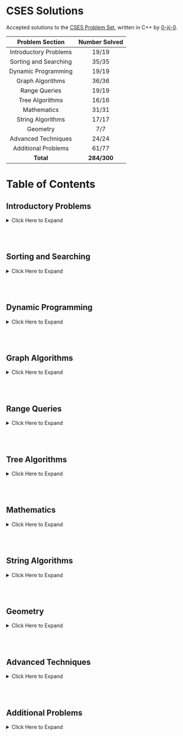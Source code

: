 # CSES Solutions

Accepted solutions to the [CSES Problem Set](https://cses.fi/problemset/), written in C++ by [0-jij-0](https://cses.fi/user/16768). 

| Problem Section       | Number Solved |
|:---------------------:|:-------------:|
| Introductory Problems |     19/19     |
| Sorting and Searching |     35/35     |
| Dynamic Programming   |     19/19     |
| Graph Algorithms      |     36/36     |
| Range Queries         |     19/19     |
| Tree Algorithms       |     16/16     |
| Mathematics           |     31/31     |
| String Algorithms     |     17/17     |
| Geometry              |      7/7      |
| Advanced Techniques   |     24/24     |
| Additional Problems   |     61/77     |
| **Total**             |  **284/300**  |

# Table of Contents

## Introductory Problems

<details>
    <summary>Click Here to Expand</summary>

1. [Weird Algorithm](/CSES%20Problem%20Set/01%20-%20Introductory%20Problems/Weird%20Algorithm.cpp)
1. [Missing Number](/CSES%20Problem%20Set/01%20-%20Introductory%20Problems/Missing%20Number.cpp)
1. [Repetitions](/CSES%20Problem%20Set/01%20-%20Introductory%20Problems/Repetitions.cpp)
1. [Increasing Array](/CSES%20Problem%20Set/01%20-%20Introductory%20Problems/Increasing%20Array.cpp)
1. [Permutations](/CSES%20Problem%20Set/01%20-%20Introductory%20Problems/Permutations%20I.cpp)
1. [Number Spiral](/CSES%20Problem%20Set/01%20-%20Introductory%20Problems/Number%20Spiral.cpp)
1. [Two Knights](/CSES%20Problem%20Set/01%20-%20Introductory%20Problems/Two%20Knights.cpp)
1. [Two Sets](/CSES%20Problem%20Set/01%20-%20Introductory%20Problems/Two%20Sets%20I.cpp)
1. [Bit Strings](/CSES%20Problem%20Set/01%20-%20Introductory%20Problems/Bit%20Strings.cpp)
1. [Trailing Zeros](/CSES%20Problem%20Set/01%20-%20Introductory%20Problems/Trailing%20Zeros.cpp)
1. [Coin Piles](/CSES%20Problem%20Set/01%20-%20Introductory%20Problems/Coin%20Piles.cpp)
1. [Palindrome Reorder](/CSES%20Problem%20Set/01%20-%20Introductory%20Problems/Palindrome%20Reorder.cpp)
1. [Gray Code](/CSES%20Problem%20Set/01%20-%20Introductory%20Problems/Gray%20Code.cpp)
1. [Tower of Hanoi](/CSES%20Problem%20Set/01%20-%20Introductory%20Problems/Tower%20of%20Hanoi.cpp)
1. [Creating Strings](/CSES%20Problem%20Set/01%20-%20Introductory%20Problems/Creating%20Strings%20I.cpp)
1. [Apple Division](/CSES%20Problem%20Set/01%20-%20Introductory%20Problems/Apple%20Division.cpp)
1. [Chessboard and Queens](/CSES%20Problem%20Set/01%20-%20Introductory%20Problems/Chessboard%20and%20Queens.cpp)
1. [Digit Queries](/CSES%20Problem%20Set/01%20-%20Introductory%20Problems/Digit%20Queries.cpp)
1. [Grid Paths](/CSES%20Problem%20Set/01%20-%20Introductory%20Problems/Grid%20Paths%20I.cpp)

</details>

<br/><br/>

## Sorting and Searching

<details>
    <summary>Click Here to Expand</summary>

1. [Distinct Numbers](/CSES%20Problem%20Set/02%20-%20Sorting%20and%20Searching/Distinct%20Numbers.cpp)
1. [Apartments](/CSES%20Problem%20Set/02%20-%20Sorting%20and%20Searching/Apartments.cpp)
1. [Ferris Wheel](/CSES%20Problem%20Set/02%20-%20Sorting%20and%20Searching/Ferris%20Wheel.cpp)
1. [Concert Tickets](/CSES%20Problem%20Set/02%20-%20Sorting%20and%20Searching/Concert%20Tickets.cpp)
1. [Restaurant Customers](/CSES%20Problem%20Set/02%20-%20Sorting%20and%20Searching/Restaurant%20Customers.cpp)
1. [Movie Festival](/CSES%20Problem%20Set/02%20-%20Sorting%20and%20Searching/Movie%20Festival%20I.cpp)
1. [Sum of Two Values](/CSES%20Problem%20Set/02%20-%20Sorting%20and%20Searching/Sum%20of%20Two%20Values.cpp)
1. [Maximum Subarray Sum](/CSES%20Problem%20Set/02%20-%20Sorting%20and%20Searching/Maximum%20Subarray%20Sum%20I.cpp)
1. [Stick Lengths](/CSES%20Problem%20Set/02%20-%20Sorting%20and%20Searching/Stick%20Lengths.cpp)
1. [Missing Coin Sum](/CSES%20Problem%20Set/02%20-%20Sorting%20and%20Searching/Missing%20Coin%20Sum.cpp)
1. [Collecting Numbers](/CSES%20Problem%20Set/02%20-%20Sorting%20and%20Searching/Collecting%20Numbers%20I.cpp)
1. [Collecting Numbers II](/CSES%20Problem%20Set/02%20-%20Sorting%20and%20Searching/Collecting%20Numbers%20II.cpp)
1. [Playlist](/CSES%20Problem%20Set/02%20-%20Sorting%20and%20Searching/Playlist.cpp)
1. [Towers](/CSES%20Problem%20Set/02%20-%20Sorting%20and%20Searching/Towers.cpp)
1. [Traffic Lights](/CSES%20Problem%20Set/02%20-%20Sorting%20and%20Searching/Traffic%20Lights.cpp)
1. [Josephus Problem I](/CSES%20Problem%20Set/02%20-%20Sorting%20and%20Searching/Josephus%20Problem%20I.cpp)
1. [Josephus Problem II](/CSES%20Problem%20Set/02%20-%20Sorting%20and%20Searching/Josephus%20Problem%20II.cpp)
1. [Nested Ranges Check](/CSES%20Problem%20Set/02%20-%20Sorting%20and%20Searching/Nested%20Ranges%20Check.cpp)
1. [Nested Ranges Count](/CSES%20Problem%20Set/02%20-%20Sorting%20and%20Searching/Nested%20Ranges%20Count.cpp)
1. [Room Allocation](/CSES%20Problem%20Set/02%20-%20Sorting%20and%20Searching/Room%20Allocation.cpp)
1. [Factory Machines](/CSES%20Problem%20Set/02%20-%20Sorting%20and%20Searching/Factory%20Machines.cpp)
1. [Tasks and Deadlines](/CSES%20Problem%20Set/02%20-%20Sorting%20and%20Searching/Tasks%20and%20Deadlines.cpp)
1. [Reading Books](/CSES%20Problem%20Set/02%20-%20Sorting%20and%20Searching/Reading%20Books.cpp)
1. [Sum of Three Values](/CSES%20Problem%20Set/02%20-%20Sorting%20and%20Searching/Sum%20of%20Three%20Values.cpp)
1. [Sum of Four Values](/CSES%20Problem%20Set/02%20-%20Sorting%20and%20Searching/Sum%20of%20Four%20Values.cpp)
1. [Nearest Smaller Values](/CSES%20Problem%20Set/02%20-%20Sorting%20and%20Searching/Nearest%20Smaller%20Values.cpp)
1. [Subarray Sums I](/CSES%20Problem%20Set/02%20-%20Sorting%20and%20Searching/Subarray%20Sums%20I.cpp)
1. [Subarray Sums II](/CSES%20Problem%20Set/02%20-%20Sorting%20and%20Searching/Subarray%20Sums%20II.cpp)
1. [Subarray Divisibility](/CSES%20Problem%20Set/02%20-%20Sorting%20and%20Searching/Subarray%20Divisibility.cpp)
1. [Subarray Distinct Values](/CSES%20Problem%20Set/02%20-%20Sorting%20and%20Searching/Subarray%20Distinct%20Values.cpp)
1. [Array Division](/CSES%20Problem%20Set/02%20-%20Sorting%20and%20Searching/Array%20Division.cpp)
1. [Sliding Median](/CSES%20Problem%20Set/02%20-%20Sorting%20and%20Searching/Sliding%20Median.cpp)
1. [Sliding Cost](/CSES%20Problem%20Set/02%20-%20Sorting%20and%20Searching/Sliding%20Cost.cpp)
1. [Movie Festival II](/CSES%20Problem%20Set/02%20-%20Sorting%20and%20Searching/Movie%20Festival%20II.cpp)
1. [Maximum Subarray Sum II](/CSES%20Problem%20Set/02%20-%20Sorting%20and%20Searching/Maximum%20Subarray%20Sum%20II.cpp)

</details>

<br/><br/>

## Dynamic Programming

<details>
    <summary>Click Here to Expand</summary>

1. [Dice Combinations](/CSES%20Problem%20Set/03%20-%20Dynamic%20Programming/Dice%20Combinations.cpp)
1. [Minimizing Coins](/CSES%20Problem%20Set/03%20-%20Dynamic%20Programming/Minimizing%20Coins.cpp)
1. [Coin Combinations I](/CSES%20Problem%20Set/03%20-%20Dynamic%20Programming/Coin%20Combinations%20I.cpp)
1. [Coin Combinations II](/CSES%20Problem%20Set/03%20-%20Dynamic%20Programming/Coin%20Combinations%20II.cpp)
1. [Removing Digits](/CSES%20Problem%20Set/03%20-%20Dynamic%20Programming/Removing%20Digits%20I.cpp)
1. [Grid Paths](/CSES%20Problem%20Set/03%20-%20Dynamic%20Programming/Grid%20Paths%20II.cpp)
1. [Book Shop](/CSES%20Problem%20Set/03%20-%20Dynamic%20Programming/Book%20Shop%20I.cpp)
1. [Array Description](/CSES%20Problem%20Set/03%20-%20Dynamic%20Programming/Array%20Description.cpp)
1. [Counting Towers](/CSES%20Problem%20Set/03%20-%20Dynamic%20Programming/Counting%20Towers.cpp)
1. [Edit Distance](/CSES%20Problem%20Set/03%20-%20Dynamic%20Programming/Edit%20Distance.cpp)
1. [Rectangle Cutting](/CSES%20Problem%20Set/03%20-%20Dynamic%20Programming/Rectangle%20Cutting.cpp)
1. [Money Sums](/CSES%20Problem%20Set/03%20-%20Dynamic%20Programming/Money%20Sums.cpp)
1. [Removal Game](/CSES%20Problem%20Set/03%20-%20Dynamic%20Programming/Removal%20Game.cpp)
1. [Two Sets II](/CSES%20Problem%20Set/03%20-%20Dynamic%20Programming/Two%20Sets%20II.cpp)
1. [Increasing Subsequence](/CSES%20Problem%20Set/03%20-%20Dynamic%20Programming/Increasing%20Subsequence%20I.cpp)
1. [Projects](/CSES%20Problem%20Set/03%20-%20Dynamic%20Programming/Projects.cpp)
1. [Elevator Rides](/CSES%20Problem%20Set/03%20-%20Dynamic%20Programming/Elevator%20Rides.cpp)
1. [Counting Tilings](/CSES%20Problem%20Set/03%20-%20Dynamic%20Programming/Counting%20Tilings.cpp)
1. [Counting Numbers](/CSES%20Problem%20Set/03%20-%20Dynamic%20Programming/Counting%20Numbers.cpp)

</details>

<br/><br/>

## Graph Algorithms

<details>
    <summary>Click Here to Expand</summary>

1. [Counting Rooms](/CSES%20Problem%20Set/04%20-%20Graph%20Algorithms/Counting%20Rooms.cpp)
1. [Labyrinth](/CSES%20Problem%20Set/04%20-%20Graph%20Algorithms/Labyrinth.cpp)
1. [Building Roads](/CSES%20Problem%20Set/04%20-%20Graph%20Algorithms/Building%20Roads.cpp)
1. [Message Route](/CSES%20Problem%20Set/04%20-%20Graph%20Algorithms/Message%20Route.cpp)
1. [Building Teams](/CSES%20Problem%20Set/04%20-%20Graph%20Algorithms/Building%20Teams.cpp)
1. [Round Trip](/CSES%20Problem%20Set/04%20-%20Graph%20Algorithms/Round%20Trip%20I.cpp)
1. [Monsters](/CSES%20Problem%20Set/04%20-%20Graph%20Algorithms/Monsters.cpp)
1. [Shortest Routes I](/CSES%20Problem%20Set/04%20-%20Graph%20Algorithms/Shortest%20Routes%20I.cpp)
1. [Shortest Routes II](/CSES%20Problem%20Set/04%20-%20Graph%20Algorithms/Shortest%20Routes%20II.cpp)
1. [High Score](/CSES%20Problem%20Set/04%20-%20Graph%20Algorithms/High%20Score.cpp)
1. [Flight Discount](/CSES%20Problem%20Set/04%20-%20Graph%20Algorithms/Flight%20Discount.cpp)
1. [Cycle Finding](/CSES%20Problem%20Set/04%20-%20Graph%20Algorithms/Cycle%20Finding.cpp)
1. [Flight Routes](/CSES%20Problem%20Set/04%20-%20Graph%20Algorithms/Flight%20Routes.cpp)
1. [Round Trip II](/CSES%20Problem%20Set/04%20-%20Graph%20Algorithms/Round%20Trip%20II.cpp)
1. [Course Schedule](/CSES%20Problem%20Set/04%20-%20Graph%20Algorithms/Course%20Schedule%20I.cpp)
1. [Longest Flight Route](/CSES%20Problem%20Set/04%20-%20Graph%20Algorithms/Longest%20Flight%20Route.cpp)
1. [Game Routes](/CSES%20Problem%20Set/04%20-%20Graph%20Algorithms/Game%20Routes.cpp)
1. [Investigation](/CSES%20Problem%20Set/04%20-%20Graph%20Algorithms/Investigation.cpp)
1. [Planets Queries I](/CSES%20Problem%20Set/04%20-%20Graph%20Algorithms/Planets%20Queries%20I.cpp)
1. [Planets Queries II](/CSES%20Problem%20Set/04%20-%20Graph%20Algorithms/Planets%20Queries%20II.cpp)
1. [Planets Cycles](/CSES%20Problem%20Set/04%20-%20Graph%20Algorithms/Planets%20Cycles.cpp)
1. [Road Reparation](/CSES%20Problem%20Set/04%20-%20Graph%20Algorithms/Road%20Reparation.cpp)
1. [Road Construction](/CSES%20Problem%20Set/04%20-%20Graph%20Algorithms/Road%20Construction.cpp)
1. [Flight Routes Check](/CSES%20Problem%20Set/04%20-%20Graph%20Algorithms/Flight%20Routes%20Check.cpp)
1. [Planets and Kingdoms](/CSES%20Problem%20Set/04%20-%20Graph%20Algorithms/Planets%20and%20Kingdoms.cpp)
1. [Giant Pizza](/CSES%20Problem%20Set/04%20-%20Graph%20Algorithms/Giant%20Pizza.cpp)
1. [Coin Collector](/CSES%20Problem%20Set/04%20-%20Graph%20Algorithms/Coin%20Collector.cpp)
1. [Mail Delivery](/CSES%20Problem%20Set/04%20-%20Graph%20Algorithms/Mail%20Delivery.cpp)
1. [De Bruijn Sequence](/CSES%20Problem%20Set/04%20-%20Graph%20Algorithms/De%20Bruijn%20Sequence.cpp)
1. [Teleporters Path](/CSES%20Problem%20Set/04%20-%20Graph%20Algorithms/Teleporters%20Path.cpp)
1. [Hamiltonian Flights](/CSES%20Problem%20Set/04%20-%20Graph%20Algorithms/Hamiltonian%20Flights.cpp)
1. [Knight's Tour](/CSES%20Problem%20Set/04%20-%20Graph%20Algorithms/Knight's%20Tour.cpp)
1. [Download Speed](/CSES%20Problem%20Set/04%20-%20Graph%20Algorithms/Download%20Speed.cpp)
1. [Police Chase](/CSES%20Problem%20Set/04%20-%20Graph%20Algorithms/Police%20Chase.cpp)
1. [School Dance](/CSES%20Problem%20Set/04%20-%20Graph%20Algorithms/School%20Dance.cpp)
1. [Distinct Routes](/CSES%20Problem%20Set/04%20-%20Graph%20Algorithms/Distinct%20Routes%20I.cpp)

</details>

<br/><br/>

## Range Queries

<details>
    <summary>Click Here to Expand</summary>

1. [Static Range Sum Queries](/CSES%20Problem%20Set/05%20-%20Range%20Queries/Static%20Range%20Sum%20Queries.cpp)
1. [Static Range Minimum Queries](/CSES%20Problem%20Set/05%20-%20Range%20Queries/Static%20Range%20Minimum%20Queries.cpp)
1. [Dynamic Range Sum Queries](/CSES%20Problem%20Set/05%20-%20Range%20Queries/Dynamic%20Range%20Sum%20Queries.cpp)
1. [Dynamic Range Minimum Queries](/CSES%20Problem%20Set/05%20-%20Range%20Queries/Dynamic%20Range%20Minimum%20Queries.cpp)
1. [Range XOR Queries](/CSES%20Problem%20Set/05%20-%20Range%20Queries/Range%20XOR%20Queries.cpp)
1. [Range Update Queries](/CSES%20Problem%20Set/05%20-%20Range%20Queries/Range%20Update%20Queries.cpp)
1. [Forest Queries](/CSES%20Problem%20Set/05%20-%20Range%20Queries/Forest%20Queries%20I.cpp)
1. [Hotel Queries](/CSES%20Problem%20Set/05%20-%20Range%20Queries/Hotel%20Queries.cpp)
1. [List Removals](/CSES%20Problem%20Set/05%20-%20Range%20Queries/List%20Removals.cpp)
1. [Salary Queries](/CSES%20Problem%20Set/05%20-%20Range%20Queries/Salary%20Queries.cpp)
1. [Prefix Sum Queries](/CSES%20Problem%20Set/05%20-%20Range%20Queries/Prefix%20Sum%20Queries.cpp)
1. [Pizzeria Queries](/CSES%20Problem%20Set/05%20-%20Range%20Queries/Pizzeria%20Queries.cpp)
1. [Subarray Sum Queries](/CSES%20Problem%20Set/05%20-%20Range%20Queries/Subarray%20Sum%20Queries.cpp)
1. [Distinct Values Queries](/CSES%20Problem%20Set/05%20-%20Range%20Queries/Distinct%20Values%20Queries.cpp)
1. [Increasing Array Queries](/CSES%20Problem%20Set/05%20-%20Range%20Queries/Increasing%20Array%20Queries.cpp)
1. [Forest Queries II](/CSES%20Problem%20Set/05%20-%20Range%20Queries/Forest%20Queries%20II.cpp)
1. [Range Updates and Sums](/CSES%20Problem%20Set/05%20-%20Range%20Queries/Range%20Updates%20and%20Sums.cpp)
1. [Polynomial Queries](/CSES%20Problem%20Set/05%20-%20Range%20Queries/Polynomial%20Queries.cpp)
1. [Range Queries and Copies](/CSES%20Problem%20Set/05%20-%20Range%20Queries/Range%20Queries%20and%20Copies.cpp)

</details>

<br/><br/>

## Tree Algorithms

<details>
    <summary>Click Here to Expand</summary>

1. [Subordinates](/CSES%20Problem%20Set/06%20-%20Tree%20Algorithms/Subordinates.cpp)
1. [Tree Matching](/CSES%20Problem%20Set/06%20-%20Tree%20Algorithms/Tree%20Matching.cpp)
1. [Tree Diameter](/CSES%20Problem%20Set/06%20-%20Tree%20Algorithms/Tree%20Diameter.cpp)
1. [Tree Distances I](/CSES%20Problem%20Set/06%20-%20Tree%20Algorithms/Tree%20Distances%20I.cpp)
1. [Tree Distances II](/CSES%20Problem%20Set/06%20-%20Tree%20Algorithms/Tree%20Distances%20II.cpp)
1. [Company Queries I](/CSES%20Problem%20Set/06%20-%20Tree%20Algorithms/Company%20Queries%20I.cpp)
1. [Company Queries II](/CSES%20Problem%20Set/06%20-%20Tree%20Algorithms/Company%20Queries%20II.cpp)
1. [Distance Queries](/CSES%20Problem%20Set/06%20-%20Tree%20Algorithms/Distance%20Queries.cpp)
1. [Counting Paths](/CSES%20Problem%20Set/06%20-%20Tree%20Algorithms/Counting%20Paths.cpp)
1. [Subtree Queries](/CSES%20Problem%20Set/06%20-%20Tree%20Algorithms/Subtree%20Queries.cpp)
1. [Path Queries](/CSES%20Problem%20Set/06%20-%20Tree%20Algorithms/Path%20Queries%20I.cpp)
1. [Path Queries II](/CSES%20Problem%20Set/06%20-%20Tree%20Algorithms/Path%20Queries%20II.cpp)
1. [Distinct Colors](/CSES%20Problem%20Set/06%20-%20Tree%20Algorithms/Distinct%20Colors.cpp)
1. [Finding a Centroid](/CSES%20Problem%20Set/06%20-%20Tree%20Algorithms/Finding%20a%20Centroid.cpp)
1. [Fixed-Length Paths I](/CSES%20Problem%20Set/06%20-%20Tree%20Algorithms/Fixed%20Length%20Paths%20I.cpp)
1. [Fixed-Length Paths II](/CSES%20Problem%20Set/06%20-%20Tree%20Algorithms/Fixed%20Length%20Paths%20II.cpp)

</details>

<br/><br/>

## Mathematics

<details>
    <summary>Click Here to Expand</summary>

1. [Josephus Queries](/CSES%20Problem%20Set/07%20-%20Mathematics/Josephus%20Queries.cpp)
1. [Exponentiation](/CSES%20Problem%20Set/07%20-%20Mathematics/Exponentiation%20I.cpp)
1. [Exponentiation II](/CSES%20Problem%20Set/07%20-%20Mathematics/Exponentiation%20II.cpp)
1. [Counting Divisors](/CSES%20Problem%20Set/07%20-%20Mathematics/Counting%20Divisors.cpp)
1. [Common Divisors](/CSES%20Problem%20Set/07%20-%20Mathematics/Common%20Divisors.cpp)
1. [Sum of Divisors](/CSES%20Problem%20Set/07%20-%20Mathematics/Sum%20of%20Divisors.cpp)
1. [Divisor Analysis](/CSES%20Problem%20Set/07%20-%20Mathematics/Divisor%20Analysis.cpp)
1. [Prime Multiples](/CSES%20Problem%20Set/07%20-%20Mathematics/Prime%20Multiples.cpp)
1. [Counting Coprime Pairs](/CSES%20Problem%20Set/07%20-%20Mathematics/Counting%20Coprime%20Pairs.cpp)
1. [Binomial Coefficients](/CSES%20Problem%20Set/07%20-%20Mathematics/Binomial%20Coefficients.cpp)
1. [Creating Strings II](/CSES%20Problem%20Set/07%20-%20Mathematics/Creating%20Strings%20II.cpp)
1. [Distributing Apples](/CSES%20Problem%20Set/07%20-%20Mathematics/Distributing%20Apples.cpp)
1. [Christmas Party](/CSES%20Problem%20Set/07%20-%20Mathematics/Christmas%20Party.cpp)
1. [Bracket Sequences I](/CSES%20Problem%20Set/07%20-%20Mathematics/Bracket%20Sequences%20I.cpp)
1. [Bracket Sequences II](/CSES%20Problem%20Set/07%20-%20Mathematics/Bracket%20Sequences%20II.cpp)
1. [Counting Necklaces](/CSES%20Problem%20Set/07%20-%20Mathematics/Counting%20Necklaces.cpp)
1. [Counting Grids](/CSES%20Problem%20Set/07%20-%20Mathematics/Counting%20Grids.cpp)
1. [Fibonacci Numbers](/CSES%20Problem%20Set/07%20-%20Mathematics/Fibonacci%20Numbers.cpp)
1. [Throwing Dice](/CSES%20Problem%20Set/07%20-%20Mathematics/Throwing%20Dice.cpp)
1. [Graph Paths I](/CSES%20Problem%20Set/07%20-%20Mathematics/Graph%20Paths%20I.cpp)
1. [Graph Paths II](/CSES%20Problem%20Set/07%20-%20Mathematics/Graph%20Paths%20II.cpp)
1. [Dice Probability](/CSES%20Problem%20Set/07%20-%20Mathematics/Dice%20Probability.cpp)
1. [Moving Robots](/CSES%20Problem%20Set/07%20-%20Mathematics/Moving%20Robots.cpp)
1. [Candy Lottery](/CSES%20Problem%20Set/07%20-%20Mathematics/Candy%20Lottery.cpp)
1. [Inversion Probability](/CSES%20Problem%20Set/07%20-%20Mathematics/Inversion%20Probability.cpp)
1. [Stick Game](/CSES%20Problem%20Set/07%20-%20Mathematics/Stick%20Game.cpp)
1. [Nim Game I](/CSES%20Problem%20Set/07%20-%20Mathematics/Nim%20Game%20I.cpp)
1. [Nim Game II](/CSES%20Problem%20Set/07%20-%20Mathematics/Nim%20Game%20II.cpp)
1. [Stair Game](/CSES%20Problem%20Set/07%20-%20Mathematics/Stair%20Game.cpp)
1. [Grundy's Game](/CSES%20Problem%20Set/07%20-%20Mathematics/Grundy's%20Game.cpp)
1. [Another Game](/CSES%20Problem%20Set/07%20-%20Mathematics/Another%20Game.cpp)

</details>

<br/><br/>

## String Algorithms

<details>
    <summary>Click Here to Expand</summary>

1. [Word Combinations](/CSES%20Problem%20Set/08%20-%20String%20Algorithms/Word%20Combinations.cpp)
1. [String Matching](/CSES%20Problem%20Set/08%20-%20String%20Algorithms/String%20Matching.cpp)
1. [Finding Borders](/CSES%20Problem%20Set/08%20-%20String%20Algorithms/Finding%20Borders.cpp)
1. [Finding Periods](/CSES%20Problem%20Set/08%20-%20String%20Algorithms/Finding%20Periods.cpp)
1. [Minimal Rotation](/CSES%20Problem%20Set/08%20-%20String%20Algorithms/Minimal%20Rotation.cpp)
1. [Longest Palindrome](/CSES%20Problem%20Set/08%20-%20String%20Algorithms/Longest%20Palindrome.cpp)
1. [Required Substring](/CSES%20Problem%20Set/08%20-%20String%20Algorithms/Required%20Substring.cpp)
1. [Palindrome Queries](/CSES%20Problem%20Set/08%20-%20String%20Algorithms/Palindrome%20Queries.cpp)
1. [Finding Patterns](/CSES%20Problem%20Set/08%20-%20String%20Algorithms/Finding%20Patterns.cpp)
1. [Counting Patterns](/CSES%20Problem%20Set/08%20-%20String%20Algorithms/Counting%20Patterns.cpp)
1. [Pattern Positions](/CSES%20Problem%20Set/08%20-%20String%20Algorithms/Pattern%20Positions.cpp)
1. [Distinct Substrings](/CSES%20Problem%20Set/08%20-%20String%20Algorithms/Distinct%20Substrings.cpp)
1. [Repeating Substring](/CSES%20Problem%20Set/08%20-%20String%20Algorithms/Repeating%20Substring.cpp)
1. [String Functions](/CSES%20Problem%20Set/08%20-%20String%20Algorithms/String%20Functions.cpp)
1. [Substring Order I](/CSES%20Problem%20Set/08%20-%20String%20Algorithms/Substring%20Order%20I.cpp)
1. [Substring Order II](/CSES%20Problem%20Set/08%20-%20String%20Algorithms/Substring%20Order%20II.cpp)
1. [Substring Distribution](/CSES%20Problem%20Set/08%20-%20String%20Algorithms/Substring%20Distribution.cpp)

</details>

<br/><br/>

## Geometry

<details>
    <summary>Click Here to Expand</summary>

1. [Point Location Test](/CSES%20Problem%20Set/09%20-%20Geometry/Point%20Location%20Test.cpp)
1. [Line Segment Intersection](/CSES%20Problem%20Set/09%20-%20Geometry/Line%20Segment%20Intersection.cpp)
1. [Polygon Area](/CSES%20Problem%20Set/09%20-%20Geometry/Polygon%20Area.cpp)
1. [Point in Polygon](/CSES%20Problem%20Set/09%20-%20Geometry/Point%20in%20Polygon.cpp)
1. [Polygon Lattice Points](/CSES%20Problem%20Set/09%20-%20Geometry/Polygon%20Lattice%20Points.cpp)
1. [Minimum Euclidean Distance](/CSES%20Problem%20Set/09%20-%20Geometry/Minimum%20Euclidean%20Distance.cpp)
1. [Convex Hull](/CSES%20Problem%20Set/09%20-%20Geometry/Convex%20Hull.cpp)

</details>

<br/><br/>

## Advanced Techniques

<details>
    <summary>Click Here to Expand</summary>

1. [Meet in the Middle](/CSES%20Problem%20Set/10%20-%20Advanced%20Techniques/Meet%20in%20the%20Middle.cpp)
1. [Hamming Distance](/CSES%20Problem%20Set/10%20-%20Advanced%20Techniques/Hamming%20Distance.cpp)
1. [Beautiful Subgrids](/CSES%20Problem%20Set/10%20-%20Advanced%20Techniques/Beautiful%20Subgrids.cpp)
1. [Reachable Nodes](/CSES%20Problem%20Set/10%20-%20Advanced%20Techniques/Reachable%20Nodes.cpp)
1. [Reachability Queries](/CSES%20Problem%20Set/10%20-%20Advanced%20Techniques/Reachability%20Queries.cpp)
1. [Cut and Paste](/CSES%20Problem%20Set/10%20-%20Advanced%20Techniques/Cut%20and%20Paste.cpp)
1. [Substring Reversals](/CSES%20Problem%20Set/10%20-%20Advanced%20Techniques/Substring%20Reversals.cpp)
1. [Reversals and Sums](/CSES%20Problem%20Set/10%20-%20Advanced%20Techniques/Reversals%20and%20Sums.cpp)
1. [Necessary Roads](/CSES%20Problem%20Set/10%20-%20Advanced%20Techniques/Necessary%20Roads.cpp)
1. [Necessary Cities](/CSES%20Problem%20Set/10%20-%20Advanced%20Techniques/Necessary%20Cities.cpp)
1. [Eulerian Subgraphs](/CSES%20Problem%20Set/10%20-%20Advanced%20Techniques/Eulerian%20Subgraphs.cpp)
1. [Monster Game I](/CSES%20Problem%20Set/10%20-%20Advanced%20Techniques/Monster%20Game%20I.cpp)
1. [Monster Game II](/CSES%20Problem%20Set/10%20-%20Advanced%20Techniques/Monster%20Game%20II.cpp)
1. [Subarray Squares](/CSES%20Problem%20Set/10%20-%20Advanced%20Techniques/Subarray%20Squares.cpp)
1. [Houses and Schools](/CSES%20Problem%20Set/10%20-%20Advanced%20Techniques/Houses%20and%20Schools.cpp)
1. [Knuth Division](/CSES%20Problem%20Set/10%20-%20Advanced%20Techniques/Knuth%20Division.cpp)
1. [Apples and Bananas](/CSES%20Problem%20Set/10%20-%20Advanced%20Techniques/Apples%20and%20Bananas.cpp)
1. [One Bit Positions](/CSES%20Problem%20Set/10%20-%20Advanced%20Techniques/One%20Bit%20Positions.cpp)
1. [Signal Processing](/CSES%20Problem%20Set/10%20-%20Advanced%20Techniques/Signal%20Processing.cpp)
1. [New Roads Queries](/CSES%20Problem%20Set/10%20-%20Advanced%20Techniques/New%20Roads%20Queries.cpp)
1. [Dynamic Connectivity](/CSES%20Problem%20Set/10%20-%20Advanced%20Techniques/Dynamic%20Connectivity.cpp)
1. [Parcel Delivery](/CSES%20Problem%20Set/10%20-%20Advanced%20Techniques/Parcel%20Delivery.cpp)
1. [Task Assignment](/CSES%20Problem%20Set/10%20-%20Advanced%20Techniques/Task%20Assignment.cpp)
1. [Distinct Routes II](/CSES%20Problem%20Set/10%20-%20Advanced%20Techniques/Distinct%20Routes%20II.cpp)

</details>

<br/><br/>

## Additional Problems

<details>
    <summary>Click Here to Expand</summary>

1. [Shortest Subsequence](/CSES%20Problem%20Set/11%20-%20Additional%20Problems/Shortest%20Subsequence.cpp)
1. [Counting Bits](/CSES%20Problem%20Set/11%20-%20Additional%20Problems/Counting%20Bits.cpp)
1. [Swap Game](/CSES%20Problem%20Set/11%20-%20Additional%20Problems/Swap%20Game.cpp)
1. [Prüfer Code](/CSES%20Problem%20Set/11%20-%20Additional%20Problems/Prufer%20Code.cpp)
1. [Acyclic Graph Edges](/CSES%20Problem%20Set/11%20-%20Additional%20Problems/Acyclic%20Graph%20Edges.cpp)
1. [Strongly Connected Edges](/CSES%20Problem%20Set/11%20-%20Additional%20Problems/Strongly%20Connected%20Edges.cpp)
1. [Even Outdegree Edges](/CSES%20Problem%20Set/11%20-%20Additional%20Problems/Even%20Outdegree%20Edges.cpp)
1. [Multiplication Table](/CSES%20Problem%20Set/11%20-%20Additional%20Problems/Multiplication%20Table.cpp)
1. [Advertisement](/CSES%20Problem%20Set/11%20-%20Additional%20Problems/Advertisement.cpp)
1. [Special Substrings](/CSES%20Problem%20Set/11%20-%20Additional%20Problems/Special%20Substrings.cpp)
1. [Permutation Inversions](/CSES%20Problem%20Set/11%20-%20Additional%20Problems/Permutation%20Inversions.cpp)
1. [Maximum XOR Subarray](/CSES%20Problem%20Set/11%20-%20Additional%20Problems/Maximum%20XOR%20Subarray.cpp)
1. [Movie Festival Queries](/CSES%20Problem%20Set/11%20-%20Additional%20Problems/Movie%20Festival%20Queries.cpp)
1. [Chess Tournament](/CSES%20Problem%20Set/11%20-%20Additional%20Problems/Chess%20Tournament.cpp)
1. [Tree Traversals](/CSES%20Problem%20Set/11%20-%20Additional%20Problems/Tree%20Traversals.cpp)
1. [Network Renovation](/CSES%20Problem%20Set/11%20-%20Additional%20Problems/Network%20Renovation.cpp)
1. [Graph Girth](/CSES%20Problem%20Set/11%20-%20Additional%20Problems/Graph%20Girth.cpp)
1. [Intersection Points](/CSES%20Problem%20Set/11%20-%20Additional%20Problems/Intersection%20Points.cpp)
1. [Inverse Inversions](/CSES%20Problem%20Set/11%20-%20Additional%20Problems/Inverse%20Inversions.cpp)
1. [Monotone Subsequences](/CSES%20Problem%20Set/11%20-%20Additional%20Problems/Monotone%20Subsequences.cpp)
1. [String Reorder](/CSES%20Problem%20Set/11%20-%20Additional%20Problems/String%20Reorder.cpp)
1. [Stack Weights](/CSES%20Problem%20Set/11%20-%20Additional%20Problems/Stack%20Weights.cpp)
1. [Pyramid Array](/CSES%20Problem%20Set/11%20-%20Additional%20Problems/Pyramid%20Array.cpp)
1. [Increasing Subsequence II](/CSES%20Problem%20Set/11%20-%20Additional%20Problems/Increasing%20Subsequence%20II.cpp)
1. [String Removals](/CSES%20Problem%20Set/11%20-%20Additional%20Problems/String%20Removals.cpp)
1. [Bit Inversions](/CSES%20Problem%20Set/11%20-%20Additional%20Problems/Bit%20Inversions.cpp)
1. [XOR Pyramid](/CSES%20Problem%20Set/11%20-%20Additional%20Problems/XOR%20Pyramid.cpp)
1. [Writing Numbers](/CSES%20Problem%20Set/11%20-%20Additional%20Problems/Writing%20Numbers.cpp)
1. [String Transform](/CSES%20Problem%20Set/11%20-%20Additional%20Problems/String%20Transform.cpp)
1. [Letter Pair Move Game](/CSES%20Problem%20Set/11%20-%20Additional%20Problems/Letter%20Pair%20Move%20Game.cpp)
1. [Maximum Building I](/CSES%20Problem%20Set/11%20-%20Additional%20Problems/Maximum%20Building%20I.cpp)
1. [Sorting Methods](/CSES%20Problem%20Set/11%20-%20Additional%20Problems/Sorting%20Methods.cpp)
1. [Cyclic Array](/CSES%20Problem%20Set/11%20-%20Additional%20Problems/Cyclic%20Array.cpp)
1. [List of Sums](/CSES%20Problem%20Set/11%20-%20Additional%20Problems/List%20of%20Sums.cpp)
1. [Increasing Array II](/CSES%20Problem%20Set/11%20-%20Additional%20Problems/Increasing%20Array%20II.cpp)
1. [Food Division](/CSES%20Problem%20Set/11%20-%20Additional%20Problems/Food%20Division.cpp)
1. [Bit Problem](/CSES%20Problem%20Set/11%20-%20Additional%20Problems/Bit%20Problem.cpp)
1. [Swap Round Sorting](/CSES%20Problem%20Set/11%20-%20Additional%20Problems/Swap%20Round%20Sorting.cpp)
1. [Binary Subsequences](/CSES%20Problem%20Set/11%20-%20Additional%20Problems/Binary%20Subsequences.cpp)
1. [Tree Isomorphism I](/CSES%20Problem%20Set/11%20-%20Additional%20Problems/Tree%20Isomorphism%20I.cpp)
1. [Counting Sequences](/CSES%20Problem%20Set/11%20-%20Additional%20Problems/Counting%20Sequences.cpp)
1. [Critical Cities](/CSES%20Problem%20Set/11%20-%20Additional%20Problems/Critical%20Cities.cpp)
1. [School Excursion](/CSES%20Problem%20Set/11%20-%20Additional%20Problems/School%20Excursion.cpp)
1. [Coin Grid](/CSES%20Problem%20Set/11%20-%20Additional%20Problems/Coin%20Grid.cpp)
1. Robot Path
1. Programmers and Artists
1. [Course Schedule II](/CSES%20Problem%20Set/11%20-%20Additional%20Problems/Course%20Schedule%20II.cpp)
1. Removing Digits II
1. Coin Arrangement
1. [Counting Bishops](/CSES%20Problem%20Set/11%20-%20Additional%20Problems/Counting%20Bishops.cpp)
1. [Grid Puzzle I](/CSES%20Problem%20Set/11%20-%20Additional%20Problems/Grid%20Puzzle%20I.cpp)
1. [Grid Puzzle II](/CSES%20Problem%20Set/11%20-%20Additional%20Problems/Grid%20Puzzle%20II.cpp)
1. [Empty String](/CSES%20Problem%20Set/11%20-%20Additional%20Problems/Empty%20String.cpp)
1. [Grid Paths](/CSES%20Problem%20Set/11%20-%20Additional%20Problems/Grid%20Paths%20III.cpp)
1. [Bit Substrings](/CSES%20Problem%20Set/11%20-%20Additional%20Problems/Bit%20Substrings.cpp)
1. Reversal Sorting
1. Counting Reorders
1. Book Shop II
1. [Network Breakdown](/CSES%20Problem%20Set/11%20-%20Additional%20Problems/Network%20Breakdown.cpp)
1. [Visiting Cities](/CSES%20Problem%20Set/11%20-%20Additional%20Problems/Visiting%20Cities.cpp)
1. Missing Coin Sum Queries
1. [Number Grid](/CSES%20Problem%20Set/11%20-%20Additional%20Problems/Number%20Grid.cpp)
1. [Maximum Building II](/CSES%20Problem%20Set/11%20-%20Additional%20Problems/Maximum%20Building%20II.cpp)
1. Filling Trominos
1. [Stick Divisions](/CSES%20Problem%20Set/11%20-%20Additional%20Problems/Stick%20Divisions.cpp)
1. Coding Company
1. [Flight Route Requests](/CSES%20Problem%20Set/11%20-%20Additional%20Problems/Flight%20Route%20Requests.cpp)
1. Two Stacks Sorting
1. [Tree Isomorphism II](/CSES%20Problem%20Set/11%20-%20Additional%20Problems/Tree%20Isomorphism%20II.cpp)
1. Forbidden Cities
1. [Area of Rectangles](/CSES%20Problem%20Set/11%20-%20Additional%20Problems/Area%20of%20Rectangles.cpp)
1. Grid Completion
1. Creating Offices
1. [Permutations II](/CSES%20Problem%20Set/11%20-%20Additional%20Problems/Permutations%20II.cpp)
1. [Functional Graph Distribution](/CSES%20Problem%20Set/11%20-%20Additional%20Problems/Functional%20Graph%20Distribution.cpp)
1. New Flight Routes
1. Grid Path Construction

</details>